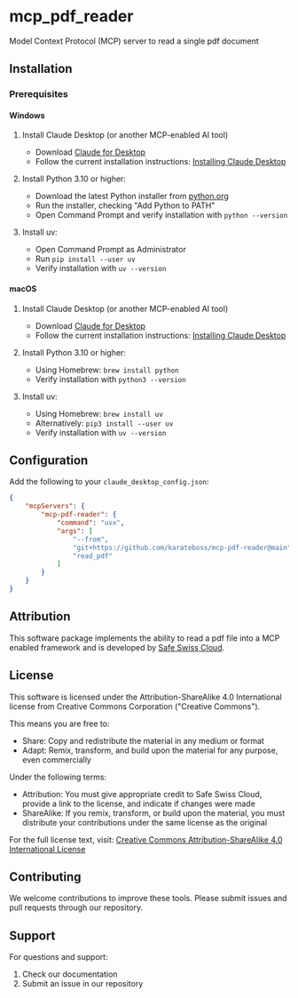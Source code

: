 # mcp_pdf_reader
Model Context Protocol (MCP) server to read a single pdf document

## Installation

### Prerequisites

#### Windows
1. Install Claude Desktop (or another MCP-enabled AI tool)
   - Download [Claude for Desktop](https://claude.ai/download) 
   - Follow the current installation instructions: [Installing Claude Desktop](https://support.anthropic.com/en/articles/10065433-installing-claude-for-desktop)
     
2. Install Python 3.10 or higher:
   - Download the latest Python installer from [python.org](https://python.org)
   - Run the installer, checking "Add Python to PATH"
   - Open Command Prompt and verify installation with `python --version`

3. Install uv:
   - Open Command Prompt as Administrator
   - Run `pip install --user uv`
   - Verify installation with `uv --version`

#### macOS
1. Install Claude Desktop (or another MCP-enabled AI tool)
   - Download [Claude for Desktop](https://claude.ai/download) 
   - Follow the current installation instructions: [Installing Claude Desktop](https://support.anthropic.com/en/articles/10065433-installing-claude-for-desktop)
     
2. Install Python 3.10 or higher:
   - Using Homebrew: `brew install python`
   - Verify installation with `python3 --version`

3. Install uv:
   - Using Homebrew: `brew install uv`
   - Alternatively: `pip3 install --user uv`
   - Verify installation with `uv --version`

## Configuration

Add the following to your `claude_desktop_config.json`:

```json
{
    "mcpServers": {
        "mcp-pdf-reader": {
            "command": "uvx",
            "args": [
                "--from",
                "git+https://github.com/karateboss/mcp-pdf-reader@main",
                "read_pdf"
            ]
        }
    }
}
```
## Attribution

This software package implements the ability to read a pdf file into a MCP enabled framework and is developed by [Safe Swiss Cloud](https://safeswisscloud.com). 

## License

This software is licensed under the Attribution-ShareAlike 4.0 International license from Creative Commons Corporation ("Creative Commons"). 

This means you are free to:
- Share: Copy and redistribute the material in any medium or format
- Adapt: Remix, transform, and build upon the material for any purpose, even commercially

Under the following terms:
- Attribution: You must give appropriate credit to Safe Swiss Cloud, provide a link to the license, and indicate if changes were made
- ShareAlike: If you remix, transform, or build upon the material, you must distribute your contributions under the same license as the original

For the full license text, visit: [Creative Commons Attribution-ShareAlike 4.0 International License](https://creativecommons.org/licenses/by-sa/4.0/)

## Contributing

We welcome contributions to improve these tools. Please submit issues and pull requests through our repository.

## Support

For questions and support:
1. Check our documentation
2. Submit an issue in our repository
